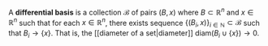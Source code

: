 A **differential basis** is a collection $\mathcal B$ of pairs $(B,x)$ where $B\subset\mathbb R^n$ and $x\in \mathbb R^n$ such that for each $x\in \mathbb R^n$, there exists sequence $\{(B_i, x)\}_{i\in\mathbb N}\subset \mathcal B$ such that $B_i \to \{x\}$. That is, the [[diameter of a set|diameter]] $\text{diam}(B_i\cup\{x\}) \to 0$.

